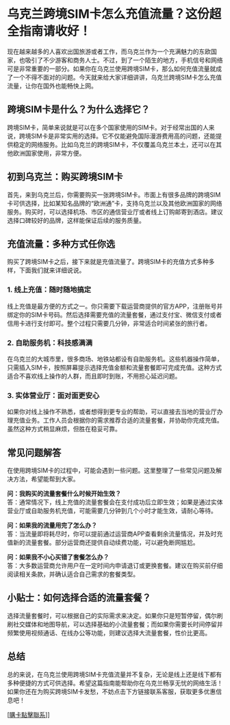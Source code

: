 # 乌克兰跨境SIM卡怎么充值流量？这份超全指南请收好！

现在越来越多的人喜欢出国旅游或者工作，而乌克兰作为一个充满魅力的东欧国家，也吸引了不少游客和商务人士。不过，到了一个陌生的地方，手机信号和网络可是非常重要的一部分。如果你在乌克兰使用跨境SIM卡，那么如何充值流量就成了一个不得不面对的问题。今天就来给大家详细讲讲，乌克兰跨境SIM卡怎么充值流量，让你在国外也能畅快上网。

## 跨境SIM卡是什么？为什么选择它？

跨境SIM卡，简单来说就是可以在多个国家使用的SIM卡。对于经常出国的人来说，跨境SIM卡是非常实用的选择。它不仅能避免国际漫游费用高的问题，还能提供稳定的网络服务。比如乌克兰的跨境SIM卡，不仅覆盖乌克兰本土，还可以在其他欧洲国家使用，非常方便。

## 初到乌克兰：购买跨境SIM卡

首先，来到乌克兰后，你需要购买一张跨境SIM卡。市面上有很多品牌的跨境SIM卡可供选择，比如某知名品牌的“欧洲通”卡，支持乌克兰以及其他欧洲国家的网络服务。购买时，可以选择机场、市区的通信营业厅或者线上订购邮寄到酒店。建议选择口碑较好的品牌，这样能保证后续的服务质量。

## 充值流量：多种方式任你选

购买了跨境SIM卡之后，接下来就是充值流量了。跨境SIM卡的充值方式多种多样，下面我们就来详细说说。

### 1. 线上充值：随时随地搞定

线上充值是最方便的方式之一。你只需要下载运营商提供的官方APP，注册账号并绑定你的SIM卡号码。然后选择需要充值的流量套餐，通过支付宝、微信支付或者信用卡进行支付即可。整个过程只需要几分钟，非常适合时间紧张的旅行者。

### 2. 自助服务机：科技感满满

在乌克兰的大城市里，很多商场、地铁站都设有自助服务机。这些机器操作简单，只需插入SIM卡，按照屏幕提示选择充值金额和流量套餐即可完成充值。这种方式适合不喜欢线上操作的人群，而且即时到账，不用担心延迟问题。

### 3. 实体营业厅：面对面更安心

如果你对线上操作不熟悉，或者想得到更专业的帮助，可以直接去当地的营业厅办理充值业务。工作人员会根据你的需求推荐合适的流量套餐，并协助你完成充值。虽然这种方式稍显麻烦，但胜在稳妥可靠。

## 常见问题解答

在使用跨境SIM卡的过程中，可能会遇到一些问题。这里整理了一些常见问题及解决方法，希望能帮到大家。

**问：我购买的流量套餐什么时候开始生效？**  
答：通常情况下，线上充值的流量套餐会在支付成功后立即生效；如果是通过实体营业厅或自助服务机充值，可能需要几分钟到几个小时才能生效，请耐心等待。

**问：如果我的流量用完了怎么办？**  
答：当流量即将耗尽时，你可以提前通过运营商APP查看剩余流量情况，并及时充值新的流量套餐。部分运营商还提供自动续费功能，可以避免断网尴尬。

**问：如果我不小心买错了套餐怎么办？**  
答：大多数运营商允许用户在一定时间内申请退订或更换套餐。建议在购买前仔细阅读相关条款，并确认适合自己需求的套餐类型。

## 小贴士：如何选择合适的流量套餐？

选择流量套餐时，可以根据自己的实际需求来决定。如果你只是短暂停留，偶尔刷刷社交媒体和地图导航，可以选择基础的小流量套餐；而如果你需要长时间停留并频繁使用视频通话、在线办公等功能，则建议选择大流量套餐，性价比更高。

## 总结

总的来说，在乌克兰使用跨境SIM卡充值流量并不复杂，无论是线上还是线下都有多种便捷的方式可供选择。希望这篇指南能帮助你在乌克兰畅享无忧的网络生活！如果你还在为购买跨境SIM卡发愁，不妨点击下方链接联系客服，获取更多优惠信息吧！

[[購卡點擊聯系](https://t.me/s/esim1088)]]